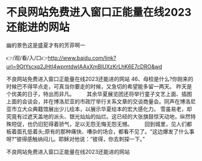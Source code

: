 # 不良网站免费进入窗口正能量在线2023还能进的网站
幽的景色这是盛夏才有的芳菲啊一

👉/观/看/入/口👉http://www.baidu.com/link?url=9GtYscxq2JHtl4wpmtdwIAAxXmBlUXzKrLhK6E7cDRO&wd

不良网站免费进入窗口正能量在线2023还能进的网站	46、母校是什么?你刚来的时候巴不得早点走，可真当你要走的时候，又急切的希望能多留一两天。
	昨天是个优美的日子，特出而非凡。
　　其余华夏展览团还将举行童子文艺上面、插图上面的会谈会，并在博洛尼亚的市政厅举行关系文章的交谈商量会。同声在博洛尼亚市立大众典籍馆展出少儿绘本，以展示华夏绘本的宏大感化力。
雪虽易老，却究竟有过遮天盖地的派头、银光灿灿的灿烂。这已经的大张旗鼓惊天动地，纵然特殊短促，也仍旧犯得着骄气，足以无怨无悔无怨无憾。
　　回到城里，见人们都板着面孔低着头;原有的那种痛快、嘈杂的场合，都看不见了。“这边爆发了什么事呀?”彼得感触纳闷儿。耶稣对他说：“彼得，你去刺探一下。”

不良网站免费进入窗口正能量在线2023还能进的网站
